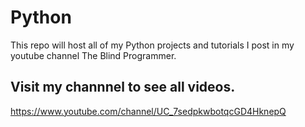# Python
This repo will host all of my Python projects and tutorials I post in my youtube channel The Blind Programmer. 

## Visit my channnel to see all videos.

https://www.youtube.com/channel/UC_7sedpkwbotqcGD4HknepQ
